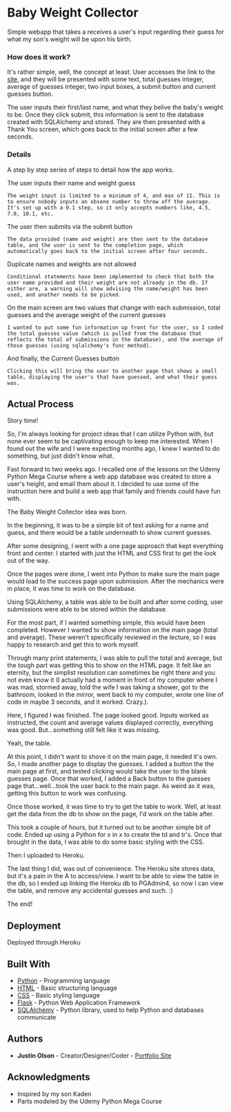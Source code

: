 # Baby Weight Collector

Simple webapp that takes a receives a user's input regarding their guess for what my son's weight will be upon his birth.

### How does it work?

It's rather simple, well, the concept at least. User accesses the link to the [site](https://koweightcollector.herokuapp.com/), and they will be presented with some text, total guesses integer, average of guesses integer, two input boxes, a submit button and current guesses button.

The user inputs their first/last name, and what they belive the baby's weight to be. Once they click submit, this information is sent to the database created with SQLAlchemy and stored. They are then presented with a Thank You screen, which goes back to the initial screen after a few seconds.

### Details

A step by step series of steps to detail how the app works.

The user inputs their name and weight guess

```
The weight input is limited to a minimum of 4, and max of 11. This is to ensure nobody inputs an obsene number to throw off the average. It's set up with a 0.1 step, so it only accepts numbers like, 4.5, 7.0, 10.1, etc.
```

The user then submits via the submit button

```
The data provided (name and weight) are then sent to the database table, and the user is sent to the completion page, which automatically goes back to the initial screen after four seconds.
```

Duplicate names and weights are not allowed

```
Conditional statements have been implemented to check that both the user name provided and their weight are not already in the db. If either are, a warning will show advising the name/weight has been used, and another needs to be picked.
```

On the main screen are two values that change with each submission, total guesses and the average weight of the current guesses

```
I wanted to put some fun information up front for the user, so I coded the total guesses value (which is pulled from the database that reflects the total of submissions in the database), and the average of those guesses (using sqlalchemy's func method).
```

And finally, the Current Guesses button

```
Clicking this will bring the user to another page that shows a small table, displaying the user's that have guessed, and what their guess was.
```

## Actual Process

Story time!

So, I'm always looking for project ideas that I can utilize Python with, but none ever seem to be captivating enough to keep me interested. When I found out the wife and I were expecting months ago, I knew I wanted to do something, but just didn't know what.

Fast forward to two weeks ago. I recalled one of the lessons on the Udemy Python Mega Course where a web app database was created to store a user's height, and email them about it. I decided to use some of the instruction here and build a web app that family and friends could have fun with.

The Baby Weight Collector idea was born.

In the beginning, it was to be a simple bit of text asking for a name and guess, and there would be a table underneath to show current guesses.

After some designing, I went with a one page approach that kept everything front and center. I started with just the HTML and CSS first to get the look out of the way.

Once the pages were done, I went into Python to make sure the main page would load to the success page upon submission. After the mechanics were in place, it was time to work on the database.

Using SQLAlchemy, a table was able to be built and after some coding, user submissions were able to be stored within the database.

For the most part, if I wanted something simple, this would have been completed. However I wanted to show information on the main page (total and average). These weren't specifically reviewed in the lecture, so I was happy to research and get this to work myself.

Through many print statements, I was able to pull the total and average, but the tough part was getting this to show on the HTML page. It felt like an eternity, but the simplist resolution can sometimes be right there and you not even know it (I actually had a moment in front of my computer where I was mad, stormed away, told the wife I was taking a shower, got to the bathroom, looked in the mirror, went back to my computer, wrote one line of code in maybe 3 seconds, and it worked. Crazy.).

Here, I figured I was finished. The page looked good. Inputs worked as instructed, the count and average values displayed correctly, everything was good. But...something still felt like it was missing.

Yeah, the table.

At this point, I didn't want to shove it on the main page, it needed it's own. So, I made another page to display the guesses. I added a button the the main page at first, and tested clicking would take the user to the blank guesses page. Once that worked, I added a Back button to the guesses page that...well...took the user back to the main page. As weird as it was, getting this button to work was confusing.

Once those worked, it was time to try to get the table to work. Well, at least get the data from the db to show on the page, I'd work on the table after.

This took a couple of hours, but it turned out to be another simple bit of code. Ended up using a Python for x in x to create the td and tr's. Once that brought in the data, I was able to do some basic styling with the CSS.

Then I uploaded to Heroku.

The last thing I did, was out of convenience. The Heroku site stores data, but it's a pain in the A to access/view. I want to be able to view the table in the db, so I ended up linking the Heroku db to PGAdmin4, so now I can view the table, and remove any accidental guesses and such. :)

The end!

## Deployment

Deployed through Heroku

## Built With

- [Python](https://www.python.org/) - Programming language
- [HTML](https://html.com/) - Basic structuring language
- [CSS](https://developer.mozilla.org/en-US/docs/Learn/CSS/First_steps/What_is_CSS) - Basic styling language
- [Flask](https://flask.palletsprojects.com/en/1.1.x/) - Python Web Application Framework
- [SQLAlchemy](https://www.sqlalchemy.org/) - Python library, used to help Python and databases communicate

## Authors

- **Justin Olson** - Creator/Designer/Coder - [Portfolio Site](https://jolsondigital.netlify.app/)

## Acknowledgments

- Inspired by my son Kaden
- Parts modeled by the Udemy Python Mega Course
